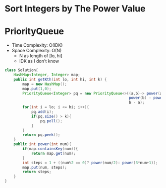 # Sort Integers by The Power Value

# PriorityQueue

- Time Complexity: O(IDK)
- Space Complexity: O(N)
  - N as length of [lo, hi]
  - IDK as I don't know

```java
class Solution{
    HashMap<Integer, Integer> map;
    public int getKth(int lo, int hi, int k) {
        map = new HashMap();
        map.put(1,0);
        PriorityQueue<Integer> pq = new PriorityQueue<>((a,b)-> power(a) != power(b)?
                                                        power(b) - power(a):
                                                        b - a);
        for(int i = lo; i <= hi; i++){
            pq.add(i);
            if(pq.size() > k){
                pq.poll();
            }
        }
        return pq.peek();
    }
    public int power(int num){
        if(map.containsKey(num)){
            return map.get(num);
        }
        int steps = 1 + ((num%2 == 0)? power(num/2): power(3*num+1));
        map.put(num, steps);
        return steps;
    }
}
```
